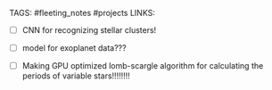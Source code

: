 TAGS: #fleeting_notes #projects
LINKS:

- [ ] CNN for recognizing stellar clusters! 
- [ ] model for exoplanet data???
- [ ] Making GPU optimized lomb-scargle algorithm for calculating the periods of variable stars!!!!!!!!

